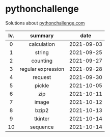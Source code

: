 
# pythonchallenge

Solutions about [pythonchallenge.com](http://www.pythonchallenge.com/)

|lv.|summary|date|
|:---:|:---:|:---:|
|0|calculation|2021-09-03|
|1|string|2021-09-25|
|2|counting|2021-09-27
|3|regular expression|2021-09-28|
|4|request|2021-09-30|
|5|pickle|2021-10-05|
|6|zip|2021-10-11|
|7|image|2021-10-12|
|8|bzip2|2021-10-13|
|9|tkinter|2021-10-14|
|10|sequence|2021-10-14|
